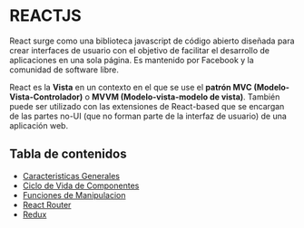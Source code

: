 # REACTJS

React surge como una biblioteca javascript de código abierto diseñada para crear interfaces de usuario con el objetivo de facilitar el desarrollo de aplicaciones en una sola página. Es mantenido por Facebook y la comunidad de software libre.

React es la __Vista__ en un contexto en el que se use el __patrón MVC (Modelo-Vista-Controlador)__ o __MVVM (Modelo-vista-modelo de vista)__. También puede ser utilizado con las extensiones de React-based que se encargan de las partes no-UI (que no forman parte de la interfaz de usuario) de una aplicación web.

## Tabla de contenidos
* [Caracteristicas Generales](./docs/general.md)
* [Ciclo de Vida de Componentes](./docs/lifecycle.md)
* [Funciones de Manipulacion](./docs/hooks.md)
* [React Router](./docs/router.md)
* [Redux](./docs/redux.md)